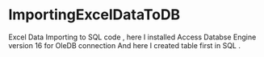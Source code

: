 # ImportingExcelDataToDB
Excel Data Importing to SQL code , here I installed Access Databse Engine version 16 for OleDB connection
And here I created table first in SQL .
